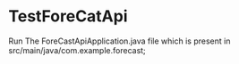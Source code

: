# TestForeCatApi
 Run The ForeCastApiApplication.java file which is present in 
src/main/java/com.example.forecast;
